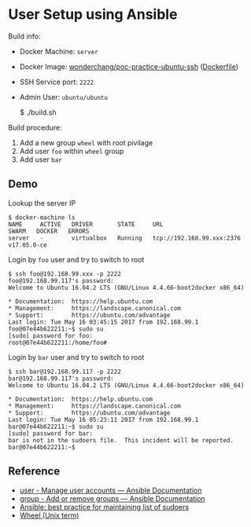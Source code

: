 # User Setup using Ansible

Build info:

* Docker Machine: `server`
* Docker Image: [wonderchang/poc-practice-ubuntu-ssh](https://hub.docker.com/r/wonderchang/poc-practice-ubuntu-ssh/) ([Dockerfile](../../dockerfiles/ubuntu-ssh/Dockerfile))
* SSH Service port: `2222`
* Admin User: `ubuntu/ubuntu`

    $ ./build.sh

Build procedure:

1. Add a new group `wheel` with root pivilage
2. Add user `foo` within `wheel` group
3. Add user `bar`

## Demo

Lookup the server IP

```
$ docker-machine ls
NAME     ACTIVE   DRIVER       STATE     URL                         SWARM   DOCKER   ERRORS
server   -        virtualbox   Running   tcp://192.168.99.xxx:2376           v17.05.0-ce
```

Login by `foo` user and try to switch to root

```
$ ssh foo@192.168.99.xxx -p 2222
foo@192.168.99.117's password:
Welcome to Ubuntu 16.04.2 LTS (GNU/Linux 4.4.66-boot2docker x86_64)

* Documentation:  https://help.ubuntu.com
* Management:     https://landscape.canonical.com
* Support:        https://ubuntu.com/advantage
Last login: Tue May 16 03:45:15 2017 from 192.168.99.1
foo@07e44b622211:~$ sudo su
[sudo] password for foo:
root@07e44b622211:/home/foo#
```

Login by `bar` user and try to switch to root

```
$ ssh bar@192.168.99.117 -p 2222
bar@192.168.99.117's password:
Welcome to Ubuntu 16.04.2 LTS (GNU/Linux 4.4.66-boot2docker x86_64)

* Documentation:  https://help.ubuntu.com
* Management:     https://landscape.canonical.com
* Support:        https://ubuntu.com/advantage
Last login: Tue May 16 05:23:11 2017 from 192.168.99.1
bar@07e44b622211:~$ sudo su
[sudo] password for bar:
bar is not in the sudoers file.  This incident will be reported.
bar@07e44b622211:~$
```

## Reference
* [user - Manage user accounts — Ansible Documentation](http://docs.ansible.com/ansible/user_module.html)
* [group - Add or remove groups — Ansible Documentation](http://docs.ansible.com/ansible/group_module.html)
* [Ansible: best practice for maintaining list of sudoers](http://stackoverflow.com/questions/33359404/ansible-best-practice-for-maintaining-list-of-sudoers)
* [Wheel (Unix term)](https://en.wikipedia.org/wiki/Wheel_(Unix_term))